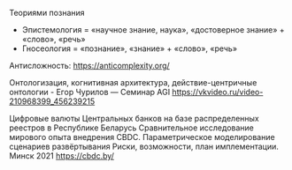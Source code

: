 Теориями познания
- Эпистемология = «научное знание, наука», «достоверное знание» + «слово», «речь»
- Гносеология = «познание», «знание» + «слово», «речь»

Антисложность: https://anticomplexity.org/

Онтологизация, когнитивная архитектура, действие-центричные онтологии - Егор Чурилов — Семинар AGI
https://vkvideo.ru/video-210968399_456239215

Цифровые валюты Центральных банков на базе распределенных реестров в Республике Беларусь
Сравнительное исследование мирового опыта внедрения CBDC. Параметрическое моделирование сценариев развёртывания
Риски, возможности, план имплементации. Минск 2021 https://cbdc.by/

